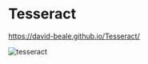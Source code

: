 # Tesseract

https://david-beale.github.io/Tesseract/

![tesseract](https://user-images.githubusercontent.com/59053870/130329376-69f1cf08-64f6-44cc-bd3e-ae8e52ed884a.png)

